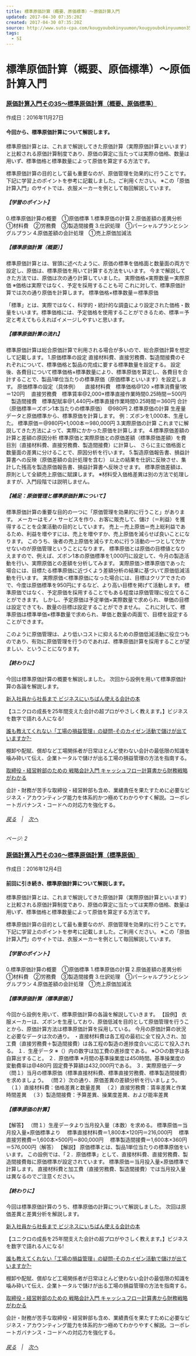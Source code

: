 ```yaml
---
title: 標準原価計算（概要、原価標準）～原価計算入門
updated: 2017-04-30 07:35:20Z
created: 2017-04-30 07:35:20Z
source: http://www.suto-cpa.com/kougyoubokinyuumon/kougyoubokinyuumon35.html
tags:
  - SI
---
```


# 標準原価計算（概要、原価標準）～原価計算入門

### [原価計算入門その35～標準原価計算（概要、原価標準）]()

作成日：2016年11月27日

#### 今回から、標準原価計算について解説します。

標準原価計算とは、これまで解説してきた原価計算（実際原価計算といいます）と比較される原価計算制度であり、原価の算定に当たっては実際の価格、数量は用いず、標準価格と標準数量によって原価を算定する方法です。

標準原価計算の目的として最も重要なのが、原価管理を効果的に行うことです。
下記に学習上のポイントを参考に記載しました。ご利用ください。
※この「原価計算入門」のサイトでは、衣服メーカーを例として毎回解説しています。

##### 【学習のポイント】

0.標準原価計算の概要　①原価標準
1.標準原価の計算
2.原価差額の差異分析　①材料費　②労務費　③製造間接費
3.仕訳処理　①パーシャルプランとシングルプラン
4.原価差額の会計処理　①売上原価加減法

##### 【標準原価計算（概要）】

標準原価計算とは、冒頭に述べたように、原価の標準を価格面と数量面の両方で設定し、原価は、標準原価を用いて計算する方法をいいます。
今まで解説してきた方法では、原価は次の通り計算していました。
実際価格×実際数量＝実際原価
※価格は実際ではなく、予定を採用することも可
これに対して、標準原価計算では次の通り原価を計算します。
標準価格×標準数量＝標準原価

「標準」とは、実際ではなく、科学的・統計的な調査により設定された価格・数量をいいます。標準価格には、予定価格を使用することができるため、標準＝予定と考えてもらえればイメージしやすいと思います。

##### 【標準原価計算の流れ】

標準原価計算は総合原価計算で利用される場合が多いので、総合原価計算を想定して記載します。
1.原価標準の設定
直接材料費、直接労務費、製造間接費のそれぞれについて、標準価格と製品の完成に要する標準数量を設定する。
設定後、各費目について標準価格×標準数量により、標準原価を算定し、各費目を合計することで、製品1単位当たりの標準原価（原価標準といいます）を設定します。
原価標準の設定（具体例）
　直接材料費　標準価格@120 ×標準消費量1枚＝120円
　直接労務費　標準賃率@2,000×標準直接作業時間0.25時間＝500円
　製造間接費　標準配賦率@1,440円×標準直接作業時間0.25時間＝360円
合計（原価標準＝ズボン1本当たりの標準原価）　@980円
2.標準原価の計算
生産量データと原価標準から、標準原価を計算します。
例：ズボンを1,000本、生産した。
標準原価＝@980円×1,000本＝980,000円
3.実際原価の計算
これまでに解説してきた方法によって、実際にかかった原価を計算します。
4.標準原価差額の計算と差額の原因分析
標準原価と実際原価との原価差額（標準原価差額）を費目別（直接材料費、直接労務費、製造間接費）に計算し、
さらに主に価格面と数量面の差異に分けることで、原因分析を行います。
5.製造原価報告書、損益計算書への反映（原価差額の会計処理を含む）
以上の結果を仕訳に反映させ、集計した残高を製造原価報告書、損益計算書へ反映させます。
標準原価差額は、原則として全額売上原価に賦課します。
※材料受入価格差異は別の方法で処理しますが、入門段階では説明しません。

##### 【補足：原価管理と標準原価計算について】

標準原価計算の重要な目的の一つに「原価管理を効果的に行うこと」があります。
メーカーはモノ・サービスを作り、お客に販売して、儲け（＝利益）を獲得することを企業活動の目的としています。
売上－売上原価＝売上総利益であるため、利益を増やすには、売上を増やすか、売上原価を減らせば良いことになります。
このうち、後者の売上原価を減らすために行う活動の一つとして欠かせないのが原価管理ということになります。
標準原価とは原価の目標値となりえますので、例えば、ズボン1本の原価標準を1,000円に設定して、今月の製造活動を行い、実際原価との差額を分析してみます。
実際原価＞標準原価であった場合には、目標たる標準原価に近づくよう差額分析の結果に基づいて原価低減活動を行います。
実際原価＜標準原価になった場合には、目標はクリアできたので、今度は原価標準を950円にするなど、より高い目標を掲げて活動します。
標準原価ではなく、予定原価を採用することでもある程度は原価管理に役立てることができます。
しかし、予定原価は予定単価×実際数量で求められ、単価の目標は設定できても、数量の目標は設定することができません。
これに対して、標準原価は標準単価×標準数量で求められ、単価と数量の両面で、目標を設定することができます。

このように原価管理は、より低いコストに抑えるための原価低減活動に役立つものであり、有効に原価管理を行うのであれば、標準原価計算を採用することが望ましい、ということになります。

##### 【終わりに】

今回は標準原価計算の概要を解説しました。
次回から設例を用いて標準原価計算の各論を解説します。

[新入社員から社長まで ビジネスにいちばん使える会計の本](https://www.amazon.co.jp/gp/product/4478068038/ref=as_li_tl?ie=UTF8&camp=247&creative=1211&creativeASIN=4478068038&linkCode=as2&tag=jouhouca-22&linkId=3ed58740b1f2cc2f62c24e56f64358e0)

【ユニクロの成長を25年間支えた会計の超プロがやさしく教えます。】ビジネスを数字で語れる人になる!

[誰も教えてくれない「工場の損益管理」の疑問-そのカイゼン活動で儲けが出ていますか?-](https://www.amazon.co.jp/gp/product/4526075493/ref=as_li_tl?ie=UTF8&camp=247&creative=1211&creativeASIN=4526075493&linkCode=as2&tag=jouhouca-22&linkId=ee32bedc5e4fa4ac07806845ce3fa893)

棚卸や配賦、償却など工場関係者が日常ほとんど使わない会計の最低限の知識を噛み砕いて伝え、企業トータルで儲けが出る工場の損益管理の方法を指南する。

[取締役・経営幹部のための 戦略会計入門 キャッシュフロー計算書から財務戦略がわかる](https://www.amazon.co.jp/gp/product/4820759574/ref=as_li_tf_tl?ie=UTF8&camp=247&creative=1211&creativeASIN=4820759574&linkCode=as2&tag=jouhouca-22)

会計・財務が苦手な取締役・経営幹部も含め、業績責任を果たすために必要なビジネス・アカウンティング能力を体系的かつ極めてわかりやすく解説。コーポレートガバナンス・コードへの対応力を強化する。

###### [戻る](http://www.suto-cpa.com/kougyoubokinyuumon/kougyoubokinyuumon34.html)　|　[次へ](http://www.suto-cpa.com/kougyoubokinyuumon/kougyoubokinyuumon36.html)

*ページ: 2*

### [原価計算入門その36～標準原価計算（標準原価）]()

作成日：2016年12月4日

#### 前回に引き続き、標準原価計算について解説します。

標準原価計算とは、これまで解説してきた原価計算（実際原価計算といいます）と比較される原価計算制度であり、原価の算定に当たっては実際の価格、数量は用いず、標準価格と標準数量によって原価を算定する方法です。

標準原価計算の目的として最も重要なのが、原価管理を効果的に行うことです。
下記に学習上のポイントを参考に記載しました。ご利用ください。
※この「原価計算入門」のサイトでは、衣服メーカーを例として毎回解説しています。

##### 【学習のポイント】

0.標準原価計算の概要　①原価標準
1.標準原価の計算
2.原価差額の差異分析　①材料費　②労務費　③製造間接費
3.仕訳処理　①パーシャルプランとシングルプラン
4.原価差額の会計処理　①売上原価加減法

##### 【標準原価計算（標準原価）】

今回から設例を用いて、標準原価計算の各論を解説していきます。
【設例】
衣服メーカーは、ズボンを生産しており、原価低減を目的として原価管理を行うことから、原価計算方法は標準原価計算を採用している。
今月の原価計算の状況と必要なデータは次の通り。
・直接材料費は各工程の最初に全て投入され、加工費（直接労務費＋製造間接費）は各工程の製造の進捗度合いに応じて投入される。
１．生産データ
※（）内の数字は加工費の進捗度である。
※○○の数字は各自算出すること。
２．原価標準
※月間の基準操業度は450時間。基準操業度の変動費率は@480円 固定費予算額は432,000円である。
３．実際原価データ
（問１）当月の標準原価（標準直接材料費、標準直接労務費、標準製造間接費）を求めましょう。
（問２）次の通り、原価差異の差額分析を行いましょう。
　（１）直接材料費：価格差異と数量差異
　（２）直接労務費：賃率差異と作業時間差異
　（３）製造間接費：予算差異、操業度差異、および能率差異

##### 【標準原価の計算】

【解答】
（問１）生産データより当月投入量（本数）を求める。
標準原価＝当月投入量×原価標準より
　標準直接材料費＝1,800本×120円＝216,000円
　標準直接労務費＝1,600本×500円＝800,000円
　標準製造間接費＝1,600本×360円＝576,000円（解答）
【解説】
原価標準とは、製品1単位当たりの標準原価をいいます。
この設例では、「２．原価標準」として、直接材料費、直接労務費、製造間接費毎に原価標準が設定されています。
標準原価＝当月投入量×原価標準で計算します。
直接材料費と加工費（直接労務費、製造間接費）では当月投入量は異なるのでご注意ください。

##### 【終わりに】

今回は標準原価計算のうち、標準原価の計算について解説しました。
次回は原価差異と差異分析を解説します。

[新入社員から社長まで ビジネスにいちばん使える会計の本](https://www.amazon.co.jp/gp/product/4478068038/ref=as_li_tl?ie=UTF8&camp=247&creative=1211&creativeASIN=4478068038&linkCode=as2&tag=jouhouca-22&linkId=3ed58740b1f2cc2f62c24e56f64358e0)

【ユニクロの成長を25年間支えた会計の超プロがやさしく教えます。】ビジネスを数字で語れる人になる!

[誰も教えてくれない「工場の損益管理」の疑問-そのカイゼン活動で儲けが出ていますか?-](https://www.amazon.co.jp/gp/product/4526075493/ref=as_li_tl?ie=UTF8&camp=247&creative=1211&creativeASIN=4526075493&linkCode=as2&tag=jouhouca-22&linkId=ee32bedc5e4fa4ac07806845ce3fa893)

棚卸や配賦、償却など工場関係者が日常ほとんど使わない会計の最低限の知識を噛み砕いて伝え、企業トータルで儲けが出る工場の損益管理の方法を指南する。

[取締役・経営幹部のための 戦略会計入門 キャッシュフロー計算書から財務戦略がわかる](https://www.amazon.co.jp/gp/product/4820759574/ref=as_li_tf_tl?ie=UTF8&camp=247&creative=1211&creativeASIN=4820759574&linkCode=as2&tag=jouhouca-22)

会計・財務が苦手な取締役・経営幹部も含め、業績責任を果たすために必要なビジネス・アカウンティング能力を体系的かつ極めてわかりやすく解説。コーポレートガバナンス・コードへの対応力を強化する。

###### [戻る](http://www.suto-cpa.com/kougyoubokinyuumon/kougyoubokinyuumon35.html)　|　[次へ](http://www.suto-cpa.com/kougyoubokinyuumon/kougyoubokinyuumon37.html)
